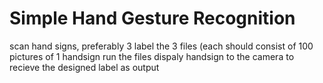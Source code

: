 # Simple Hand Gesture Recognition
scan hand signs, preferably 3
label the 3 files (each should consist of 100 pictures of 1 handsign
run the files
dispaly handsign to the camera to recieve the designed label as output
